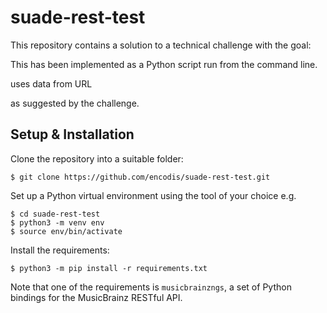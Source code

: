 # suade-rest-test

This repository contains a solution to a technical challenge with the goal:

> 

This has been implemented as a Python script run from the command line. 

uses data from URL

as suggested by the challenge.

## Setup & Installation

Clone the repository into a suitable folder:

```
$ git clone https://github.com/encodis/suade-rest-test.git
```

Set up a Python virtual environment using the tool of your choice e.g.

```
$ cd suade-rest-test
$ python3 -m venv env
$ source env/bin/activate
```

Install the requirements:

```
$ python3 -m pip install -r requirements.txt
```

Note that one of the requirements is `musicbrainzngs`, a set of Python bindings for the MusicBrainz RESTful API. 
